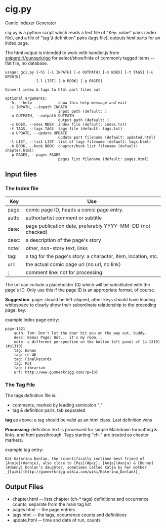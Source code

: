 # cig.py

 Comic Indexer Generator

cig.py is a python script which reads a text file of "Key: value" pairs (index file), and a file of "tag \t definition" pairs (tags file), outputs html parts for an index page.

The html output is intended to work with handler.js from [snipergirl/gunnerkrigg](https://github.com/snipergirl/gunnerkrigg) for select/show/hide of commonly tagged items -- flat file, no database.

```
usage: gci.py [-h] [-i INPATH] [-o OUTPATH] [-x NDEX] [-t TAGS] [-u UPDATE]
              [-l LIST] [-b BOOK] [-p PAGES]

Convert index & tags to html part files out

optional arguments:
  -h, --help            show this help message and exit
  -i INPATH, --inpath INPATH
                        input path (default: )
  -o OUTPATH, --outpath OUTPATH
                        output path (default: )
  -x NDEX, --ndex NDEX  index file (default: index.txt)
  -t TAGS, --tags TAGS  tags file (default: tags.txt)
  -u UPDATE, --update UPDATE
                        update part filename (default: updated.html)
  -l LIST, --list LIST  list of tags filename (default: tags.html)
  -b BOOK, --book BOOK  chapter/book list filename (default: chapter.html)
  -p PAGES, --pages PAGES
                        pages list filename (default: pages.html)
```



Input files
-----------

### The Index file

Key	| Use
-----	|----
page:	| comic page ID, heads a comic page entry. 
auth:	| author/artist comment or subtitle
date:	| page publication date, preferably YYYY-MM-DD (not checked)
desc:	| a description of the page's story
note:	| other, non-story text, links 
tag:	| a tag for the page's story: a character, item, location, etc.
url:	| the actual comic page url (no url, no link)
;	| comment line: not for processing

The url can include a placeholder {0} which will be substituted with the page's ID. Only use this if the page ID is an appropriate format, of course.

**Suggestion**: page: should be left-aligned, other keys should have leading whitespace to clearly show their subordinate relationship to the preceding page: key.

example index page entry:
```
page:1321
	auth: Tom: Don't let the door hit you on the way out, buddy.
	desc: Bonus Page: But... it's my room...
	note: a different perspective on the bottom left panel of [p.1319](#p1319)
	tag: Bonus
	tag: ch-46
	tag: FinalRecords
	tag: Kat
	tag: Librarian
	url: http://www.gunnerkrigg.com/?p={0}
```

### The Tag File

The tags definition file is: 

- comments, marked by leading semicolon ";"
- tag & definition pairs, tab separated

**tag** as above: a tag should be valid as an html class. Last definition wins

**Processing**: definition text is processed for simple Markdown formatting & links, and html passthrough. Tags starting "ch-" are treated as chapter markers.

example tag entry: 

```
Kat	Katerina Donlan, the scientifically inclined best friend of [Annie](#annie), also close to [Paz](#paz); [Anja](#anja) & [Donny](#donny) Donlan's daughter, sometimes called Katja by her mother _{[wiki](http://gunnerkrigg.wikia.com/wiki/Katerina_Donlan)}_
```

Output Files
------------

- chapter.html -- lists chapter (ch-* tags) definitions and occurrence counts, separate from the main tag list
- pages.html -- the page entries
- tags.html -- the tags, occurrence counts and definitions
- update.html -- time and date of run, counts


